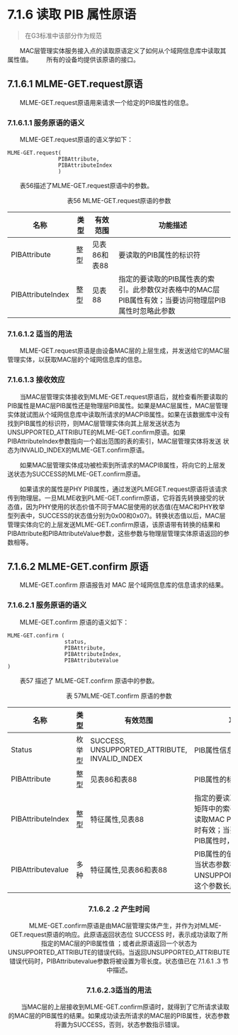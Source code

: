 # 7.1.6 读取 PIB 属性原语
>在G3标准中该部分作为规范

　　MAC层管理实体服务接入点的读取原语定义了如何从个域网信息库中读取其属性值。
　　所有的设备均提供该原语的接口。

## 7.1.6.1 MLME-GET.request原语
　　MLME-GET.request原语用来请求一个给定的PIB属性的信息。

### 7.1.6.1.1 服务原语的语义
　　MLME-GET.request原语的语义学如下：
```
MLME-GET.request(
                PIBAttribute,
                PIBAttributeIndex
                )
```
　　表56描述了MLME-GET.request原语中的参数。
<center>表56 MLME-GET.request原语的参数</center>

名称|类型|有效范围|功能描述
----|----|----|----
PIBAttribute|整型|见表86和表88|要读取的PIB属性的标识符
PIBAttributeIndex|整型|见表88|指定的要读取的PIB属性表的索引。此参数仅对表格中的MAC层PIB属性有效；当要访问物理层PIB属性时忽略此参数

### 7.1.6.1.2 适当的用法
　　MLME-GET.request原语是由设备MAC层的上层生成，并发送给它的MAC层管理实体，以获取MAC层的个域网信息库的信息。

### 7.1.6.1.3 接收效应
　　当MAC层管理实体接收到MLME-GET.request原语后，就检查看所要读取的PIB属性是MAC层PIB属性还是物理层PIB属性。如果是MAC层属性，MAC层管理实体就试图从个域网信息库中读取所请求的MACPIB属性。如果在该数据库中没有找到PIB属性的标识符，则MAC层管理实体向其上层发送状态为UNSUPPORTED_ATTRIBUTE的MLME-GET.confirm原语。如果PIBAttributeIndex参数指向一个超出范围的表的索引，MAC层管理实体将发送
状态为INVALID_INDEX的MLME-GET.confirm原语。

　　如果MAC层管理实体成功被检索到所请求的MACPIB属性，将向它的上层发送状态为SUCCESS的MLME-GET.confirm原语。

　　如果请求的属性是PHY PIB属性，通过发送PLMEGET.request原语将该请求传到物理层。一旦MLME收到PLME-GET.confirm原语，它将首先转换接受的状态值，因为PHY使用的状态价值不同于MAC层使用的状态值(在MAC和PHY枚举型列表中，SUCCESS的状态值分别为0x00和0x07)。转换状态值以后，MAC层管理实体向它的上层发送MLME-GET.confirm原语，该原语带有转换的结果和PIBAttribute和PIBAttributeValue参数，这些参数与物理层管理实体原语返回的参数相等。

## 7.1.6.2 MLME-GET.confirm 原语
　　MLME-GET.confirm 原语报告对 MAC 层个域网信息库的信息请求的结果。

### 7.1.6.2.1 服务原语的语义
　　MLME-GET.confirm 原语的语义如下：
```
MLME-GET.confirm (
                  status,
                  PIBAttribute,
                  PIBAttributeIndex,
                  PIBAttributeValue
)
```
　　表57 描述了 MLME-GET.confirm 原语中的参数。
<center>表 57MLME-GET.confirm 原语的参数<center>

名称|类型|有效范围|功能描述
----|----|----|----
Status|枚举型|SUCCESS,<br>UNSUPPORTED_ATTRIBUTE,<br>INVALID_INDEX|PIB属性信息的请求结果
PIBAttribute|整型|见表86和表88|PIB属性的标识符
PIBAttributeIndex|整型|特征属性,见表88|指定的要读取的PIB属性的表或矩阵中的索引。这个参数只在读取MAC PIB属性的表或矩阵时有效；当要读取的是物理层PIB属性时，它将被忽略
PIBAttributevalue|多种|特征属性,见表86和表88|PIB属性的值<br>当状态参数被设置为UNSUPPORTED_ATTRIBUE，这个参数长度为零

### 7.1.6.2 .2 产生时间
　　MLME-GET.confirm原语是由MAC层管理实体产生，并作为对MLME-GET.request原语的响应。此原语返回状态位 SUCCESS 时，表示成功读取了所指定的MAC层的PIB属性值 ；或者此原语返回一个状态为UNSUPPORTED_ATTRIBUTE的错误代码。当返回UNSUPPORTED_ATTRIBUTE错误代码时，PIBAttributevalue参数将被设置为零长度。状态值已在 7.1.6.1 .3 节中描述。

### 7.1.6.2.3适当的用法
　　当MAC层的上层接收到MLME-GET.confirm原语时，就得到了它所请求读取的MAC层的PIB属性的结果。如果成功读去所请求的MAC层的PIB属性，状态参数将置为SUCCESS，否则，状态参数指示错误。
